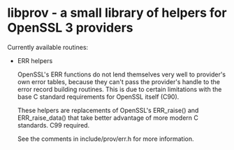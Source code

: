 # libprov - a small library of helpers for OpenSSL 3 providers

Currently available routines:

-   ERR helpers

    OpenSSL's ERR functions do not lend themselves very well to
    provider's own error tables, because they can't pass the
    provider's handle to the error record building routines.
    This is due to certain limitations with the base C standard
    requirements for OpenSSL itself (C90).
    
    These helpers are replacements of OpenSSL's ERR_raise() and
    ERR_raise_data() that take better advantage of more modern C
    standards.  C99 required.

    See the comments in include/prov/err.h for more information.
